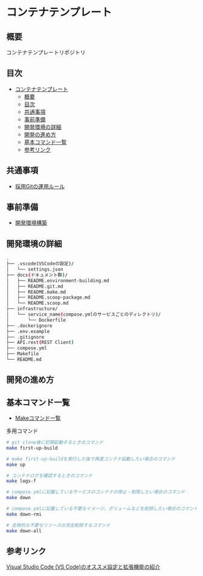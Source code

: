 # コンテナテンプレート

## 概要

コンテナテンプレートリポジトリ

## 目次

- [コンテナテンプレート](#コンテナテンプレート)
  - [概要](#概要)
  - [目次](#目次)
  - [共通事項](#共通事項)
  - [事前準備](#事前準備)
  - [開発環境の詳細](#開発環境の詳細)
  - [開発の進め方](#開発の進め方)
  - [基本コマンド一覧](#基本コマンド一覧)
  - [参考リンク](#参考リンク)

## 共通事項

- [採用Gitの運用ルール](/docs/README.git.md)

## 事前準備

- [開発環境構築](/docs/README.environment-building.md)

## 開発環境の詳細

~~~sh
.
├── .vscode(VSCodeの設定)/
│   └── settings.json
├── docs(ドキュメント群)/
│   ├── README.environment-building.md
│   ├── README.git.md
│   ├── README.make.md
│   ├── README.scoop-package.md
│   └── README.scoop.md
├── infrastructure/
│   └── service_name(compose.ymlのサービスごとのディレクトリ)/
│       └── Dockerfile
├── .dockerignore
├── .env.example
├── .gitignore
├── API.rest(REST Client)
├── compose.yml
├── Makefile
└── README.md
~~~

## 開発の進め方

## 基本コマンド一覧

- [Makeコマンド一覧](/docs/README.make.md)

多用コマンド

~~~sh
# git clone後に初期起動するときのコマンド
make first-up-build

# make first-up-buildを実行した後で再度コンテナ起動したい場合のコマンド
make up

# コンテナログを確認するときのコマンド
make logs-f

# compose.ymlに記載しているサービスのコンテナの停止・削除したい場合のコマンド
make down

# compose.ymlに記載している不要なイメージ、ボリュームなどを削除したい場合のコマンド
make down-rmi

# 全体的な不要なリソースの完全削除するコマンド
make down-all
~~~

## 参考リンク

[Visual Studio Code (VS Code)のオススメ設定と拡張機能の紹介](https://zenn.dev/yutotnh/articles/1577b6dc5ab7d9)
